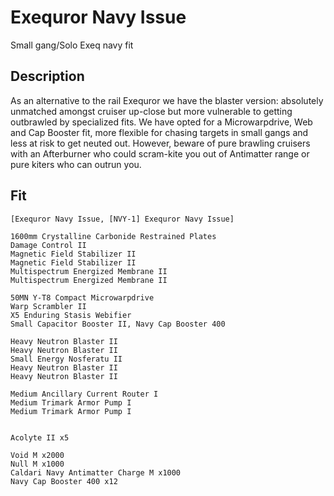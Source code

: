 # Exequror Navy Issue

Small gang/Solo Exeq navy fit

## Description

As an alternative to the rail Exequror we have the blaster version: absolutely unmatched amongst cruiser
up-close but more vulnerable to getting outbrawled by specialized fits. We have opted for a Microwarpdrive,
Web and Cap Booster fit, more flexible for chasing targets in small gangs and less at risk to get
neuted out. However, beware of pure brawling cruisers with an Afterburner who could scram-kite you out of Antimatter
range or pure kiters who can outrun you.

## Fit

```
[Exequror Navy Issue, [NVY-1] Exequror Navy Issue]

1600mm Crystalline Carbonide Restrained Plates
Damage Control II
Magnetic Field Stabilizer II
Magnetic Field Stabilizer II
Multispectrum Energized Membrane II
Multispectrum Energized Membrane II

50MN Y-T8 Compact Microwarpdrive
Warp Scrambler II
X5 Enduring Stasis Webifier
Small Capacitor Booster II, Navy Cap Booster 400

Heavy Neutron Blaster II
Heavy Neutron Blaster II
Small Energy Nosferatu II
Heavy Neutron Blaster II
Heavy Neutron Blaster II

Medium Ancillary Current Router I
Medium Trimark Armor Pump I
Medium Trimark Armor Pump I


Acolyte II x5

Void M x2000
Null M x1000
Caldari Navy Antimatter Charge M x1000
Navy Cap Booster 400 x12
```